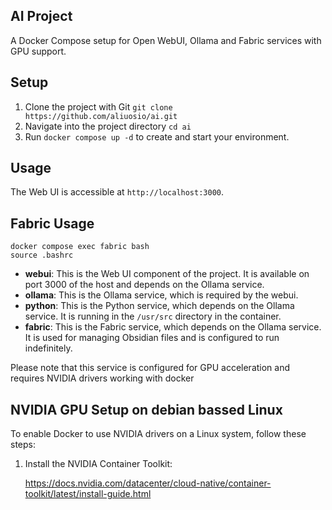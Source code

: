 ## AI Project
A Docker Compose setup for Open WebUI, Ollama and Fabric services with GPU support.

## Setup

1. Clone the project with Git `git clone https://github.com/aliuosio/ai.git`
2. Navigate into the project directory `cd ai`
3. Run `docker compose up -d` to create and start your environment.

## Usage

The Web UI is accessible at `http://localhost:3000`.

## Fabric Usage

    docker compose exec fabric bash
    source .bashrc

- **webui**: This is the Web UI component of the project. It is available on port 3000 of the host and depends on the Ollama service.
- **ollama**: This is the Ollama service, which is required by the webui.
- **python**: This is the Python service, which depends on the Ollama service. It is running in the `/usr/src` directory in the container.
- **fabric**: This is the Fabric service, which depends on the Ollama service. It is used for managing Obsidian files and is configured to run indefinitely.

Please note that this service is configured for GPU acceleration and requires NVIDIA drivers working with docker
## NVIDIA GPU Setup on debian bassed Linux

To enable Docker to use NVIDIA drivers on a Linux system, follow these steps:

1. Install the NVIDIA Container Toolkit:

	https://docs.nvidia.com/datacenter/cloud-native/container-toolkit/latest/install-guide.html
